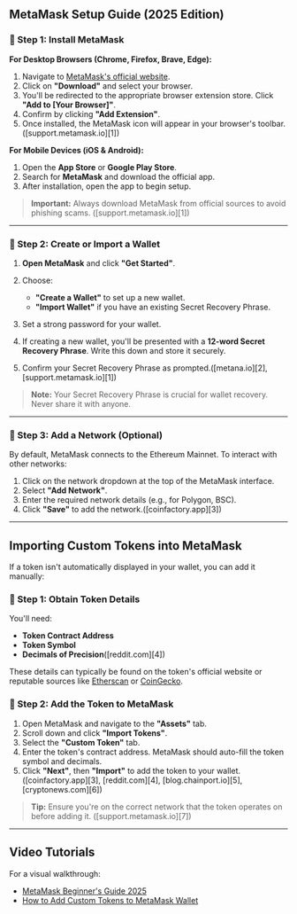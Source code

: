 ## MetaMask Setup Guide (2025 Edition)

### 🔹 Step 1: Install MetaMask

**For Desktop Browsers (Chrome, Firefox, Brave, Edge):**

1. Navigate to [MetaMask's official website](https://metamask.io/).
2. Click on **"Download"** and select your browser.
3. You'll be redirected to the appropriate browser extension store. Click **"Add to \[Your Browser]"**.
4. Confirm by clicking **"Add Extension"**.
5. Once installed, the MetaMask icon will appear in your browser's toolbar.([support.metamask.io][1])

**For Mobile Devices (iOS & Android):**

1. Open the **App Store** or **Google Play Store**.
2. Search for **MetaMask** and download the official app.
3. After installation, open the app to begin setup.

> **Important:** Always download MetaMask from official sources to avoid phishing scams. ([support.metamask.io][1])

---

### 🔹 Step 2: Create or Import a Wallet

1. **Open MetaMask** and click **"Get Started"**.
2. Choose:

   * **"Create a Wallet"** to set up a new wallet.
   * **"Import Wallet"** if you have an existing Secret Recovery Phrase.
3. Set a strong password for your wallet.
4. If creating a new wallet, you'll be presented with a **12-word Secret Recovery Phrase**. Write this down and store it securely.
5. Confirm your Secret Recovery Phrase as prompted.([metana.io][2], [support.metamask.io][1])

> **Note:** Your Secret Recovery Phrase is crucial for wallet recovery. Never share it with anyone.

---

### 🔹 Step 3: Add a Network (Optional)

By default, MetaMask connects to the Ethereum Mainnet. To interact with other networks:

1. Click on the network dropdown at the top of the MetaMask interface.
2. Select **"Add Network"**.
3. Enter the required network details (e.g., for Polygon, BSC).
4. Click **"Save"** to add the network.([coinfactory.app][3])

---

## Importing Custom Tokens into MetaMask

If a token isn't automatically displayed in your wallet, you can add it manually:

### 🔹 Step 1: Obtain Token Details

You'll need:

* **Token Contract Address**
* **Token Symbol**
* **Decimals of Precision**([reddit.com][4])

These details can typically be found on the token's official website or reputable sources like [Etherscan](https://etherscan.io/) or [CoinGecko](https://www.coingecko.com/).

### 🔹 Step 2: Add the Token to MetaMask

1. Open MetaMask and navigate to the **"Assets"** tab.
2. Scroll down and click **"Import Tokens"**.
3. Select the **"Custom Token"** tab.
4. Enter the token's contract address. MetaMask should auto-fill the token symbol and decimals.
5. Click **"Next"**, then **"Import"** to add the token to your wallet.([coinfactory.app][3], [reddit.com][4], [blog.chainport.io][5], [cryptonews.com][6])

> **Tip:** Ensure you're on the correct network that the token operates on before adding it. ([support.metamask.io][7])

---

## Video Tutorials

For a visual walkthrough:

* [MetaMask Beginner's Guide 2025](https://www.youtube.com/watch?v=mCj7ZCFAjVQ)
* [How to Add Custom Tokens to MetaMask Wallet](https://www.youtube.com/watch?v=qCchRKEVDU4)